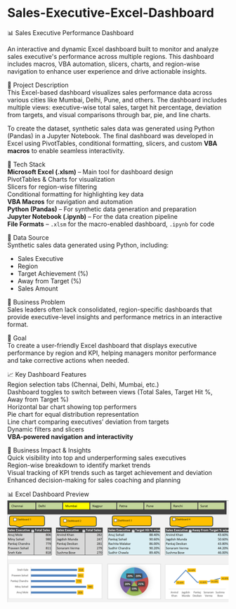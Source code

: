 # Sales-Executive-Excel-Dashboard  
📊 Sales Executive Performance Dashboard

An interactive and dynamic Excel dashboard built to monitor and analyze sales executive's performance across multiple regions. This dashboard includes macros, VBA automation, slicers, charts, and region-wise navigation to enhance user experience and drive actionable insights.


📝 Project Description  
This Excel-based dashboard visualizes sales performance data across various cities like Mumbai, Delhi, Pune, and others. The dashboard includes multiple views: executive-wise total sales, target hit percentage, deviation from targets, and visual comparisons through bar, pie, and line charts.

To create the dataset, synthetic sales data was generated using Python (Pandas) in a Jupyter Notebook. The final dashboard was developed in Excel using PivotTables, conditional formatting, slicers, and custom **VBA macros** to enable seamless interactivity.


🧰 Tech Stack  
**Microsoft Excel (.xlsm)** – Main tool for dashboard design  
PivotTables & Charts for visualization  
Slicers for region-wise filtering  
Conditional formatting for highlighting key data  
**VBA Macros** for navigation and automation  
**Python (Pandas)** – For synthetic data generation and preparation  
**Jupyter Notebook (.ipynb)** – For the data creation pipeline  
**File Formats** – `.xlsm` for the macro-enabled dashboard, `.ipynb` for code


📁 Data Source  
Synthetic sales data generated using Python, including:
- Sales Executive  
- Region  
- Target Achievement (%)  
- Away from Target (%)  
- Sales Amount   


🔎 Business Problem  
Sales leaders often lack consolidated, region-specific dashboards that provide executive-level insights and performance metrics in an interactive format.


🎯 Goal  
To create a user-friendly Excel dashboard that displays executive performance by region and KPI, helping managers monitor performance and take corrective actions when needed.


📈 Key Dashboard Features  
Region selection tabs (Chennai, Delhi, Mumbai, etc.)  
Dashboard toggles to switch between views (Total Sales, Target Hit %, Away from Target %)  
Horizontal bar chart showing top performers  
Pie chart for equal distribution representation  
Line chart comparing executives’ deviation from targets  
Dynamic filters and slicers  
**VBA-powered navigation and interactivity**


💼 Business Impact & Insights  
Quick visibility into top and underperforming sales executives  
Region-wise breakdown to identify market trends  
Visual tracking of KPI trends such as target achievement and deviation  
Enhanced decision-making for sales coaching and planning  


📊 Excel Dashboard Preview  
![Dashboard Preview](https://github.com/Kritika-N-Khanna/Sales-Executive-Excel-Dashboard/blob/main/Sales%20Executive%20Excel%20Dashboard.png)


 

